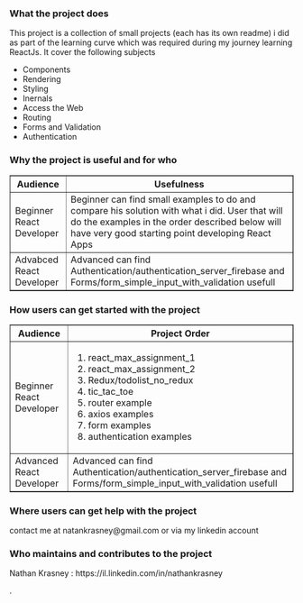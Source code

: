 <h3>What the project does</h3>
  This project is a collection of small projects (each has its own readme) i did as part of the learning curve which was required during my journey learning ReactJs.
  It cover the following subjects
  <ul>
    <li>Components</li>
    <li>Rendering</li>
    <li>Styling</li>
    <li>Inernals</li>
    <li>Access the Web</li>
    <li>Routing</li>
    <li>Forms and Validation</li>
    <li>Authentication</li>
  </ul>  
  
<h3>Why the project is useful and for who</h3>
  <table border=1>
  <tr>
    <th>Audience</th>
    <th>Usefulness</th> 
  </tr>
  <tr>
    <td>Beginner React Developer</td>
    <td>Beginner can find small examples to do and compare his solution with what i did. User that will do the examples in the order described below will have very good starting point developing React Apps</td> 
  </tr>
  <tr>
    <td>Advabced React Developer</td>
    <td>Advanced can find Authentication/authentication_server_firebase and Forms/form_simple_input_with_validation usefull</td> 
  </tr>
</table>

  
  
<h3>How users can get started with the project</h3>
  
<table border=1>
  <tr>
    <th>Audience</th>
    <th>Project Order</th> 
  </tr>
  <tr>
    <td>Beginner React Developer</td>
    <td><ol><li>react_max_assignment_1</li><li>react_max_assignment_2 </li><li> Redux/todolist_no_redux </li><li> tic_tac_toe </li><li> router example </li><li> axios examples </li><li> form examples </li><li> authentication examples</li></ol></td> 
  </tr>
  <tr>
    <td>Advanced React Developer</td>
    <td>Advanced can find Authentication/authentication_server_firebase and Forms/form_simple_input_with_validation usefull</td> 
  </tr>
</table>
  
<h3>Where users can get help with the project</h3>
  <p>contact me at natankrasney@gmail.com or via my linkedin account</p>

<h3>Who maintains and contributes to the project</h3>
  <p>Nathan Krasney : https://il.linkedin.com/in/nathankrasney</p>
.

